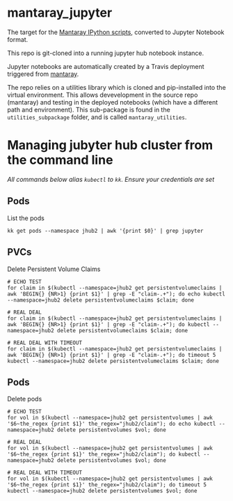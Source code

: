 # mantaray_jupyter

The target for the [Mantaray IPython scripts](https://github.com/oceanprotocol/mantaray/tree/develop/ipython_scripts), converted to Jupyter Notebook format. 

This repo is git-cloned into a running jupyter hub notebook instance. 

Jupyter notebooks are automatically created by a Travis deployment triggered from [mantaray](https://github.com/oceanprotocol/mantaray). 

The repo relies on a utilities library which is cloned and pip-installed into the virtual environment. This allows devevelopment in the source repo (mantaray) and testing in the deployed notebooks (which have a different path and environment). This sub-package is found in the `utilities_subpackage` folder, and is called `mantaray_utilities`.


# Managing jubyter hub cluster from the command line
*All commands below alias `kubectl` to `kk`.*
*Ensure your credentials are set*
## Pods
List the pods
```
kk get pods --namespace jhub2 | awk '{print $0}' | grep jupyter
```
## PVCs
Delete Persistent Volume Claims
```
# ECHO TEST
for claim in $(kubectl --namespace=jhub2 get persistentvolumeclaims | awk 'BEGIN{} {NR>1} {print $1}' | grep -E "claim-.+"); do echo kubectl --namespace=jhub2 delete persistentvolumeclaims $claim; done

# REAL DEAL
for claim in $(kubectl --namespace=jhub2 get persistentvolumeclaims | awk 'BEGIN{} {NR>1} {print $1}' | grep -E "claim-.+"); do kubectl --namespace=jhub2 delete persistentvolumeclaims $claim; done

# REAL DEAL WITH TIMEOUT
for claim in $(kubectl --namespace=jhub2 get persistentvolumeclaims | awk 'BEGIN{} {NR>1} {print $1}' | grep -E "claim-.+"); do timeout 5 kubectl --namespace=jhub2 delete persistentvolumeclaims $claim; done
```
## Pods
Delete pods
```
# ECHO TEST
for vol in $(kubectl --namespace=jhub2 get persistentvolumes | awk '$6~the_regex {print $1}' the_regex="jhub2/claim"); do echo kubectl --namespace=jhub2 delete persistentvolumes $vol; done

# REAL DEAL
for vol in $(kubectl --namespace=jhub2 get persistentvolumes | awk '$6~the_regex {print $1}' the_regex="jhub2/claim"); do kubectl --namespace=jhub2 delete persistentvolumes $vol; done

# REAL DEAL WITH TIMEOUT
for vol in $(kubectl --namespace=jhub2 get persistentvolumes | awk '$6~the_regex {print $1}' the_regex="jhub2/claim"); do timeout 5 kubectl --namespace=jhub2 delete persistentvolumes $vol; done
```


